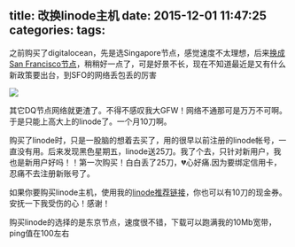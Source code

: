 title: 改换linode主机
date: 2015-12-01 11:47:25
categories:
tags:
---

之前购买了digitalocean，先是选Singapore节点，感觉速度不太理想，后来[换成San Francisco节点](https://blog.lidong.me/2015/digitalocean-transfer/)，稍稍好一点了，可是好景不长，现在不知道最近是又有什么新政策要出台，到SFO的网络丢包丢的厉害
<!--more-->
![](/static/uploads/2015/12/sfo-digitalocean-ping.png)

其它DQ节点网络就更渣了。不得不感叹我大GFW！网络不通那可是万万不可啊。于是只能上高大上的linode了。一个月10刀啊。

购买了linode时，只是一股脑的想着去买了，用的很早以前注册的linode帐号，一直没有用。后来发现黑色星期五，linode送25刀。我了个去，只针对新用户，我也是新用户好吗！！第一次购买！白白丢了25刀，💔心好痛.因为要绑定信用卡，忍痛不去注册新账号了。

如果你要购买linode主机，使用我的[linode推荐链接](https://www.linode.com/?r=6169f1024c811c3a477843efc2cb619f8df4dcd5)，你也可以有10刀的现金券。安抚一下我受伤的心！感谢！

购买linode的选择的是东京节点，速度很不错，下载可以跑满我的10Mb宽带，ping值在100左右


